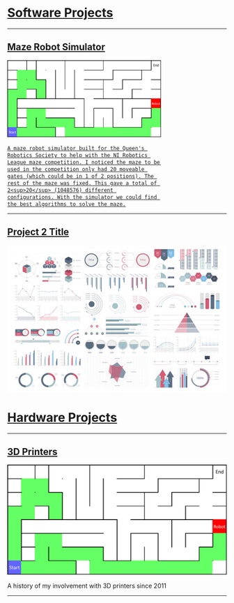 <h1><a name="software_projects" href="#software_projects">Software Projects</a></h1>

---
<a href="/sample_page">
  <div class="w3-light-grey w3-hover-shadow w3-padding-64 w3-center" style="width:70%">
	<h2>Maze Robot Simulator</h2>
	<img src="images/robot_maze_thumb.png?raw=true"/>

	A maze robot simulator built for the Queen's Robotics Society to help with the NI Robotics League maze competition. I noticed the maze to be used in the competition only had 20 moveable gates (which could be in 1 of 2 positions). The rest of the maze was fixed. This gave a total of 2<sup>20</sup> (1048576) different configurations. With the simulator we could find the best algorithms to solve the maze.

  </div>
</a>

---
<h2><a href="/pdf/sample_presentation.pdf">Project 2 Title</a></h2>
<img src="images/dummy_thumbnail.jpg?raw=true"/>


<h1><a name="hardware_projects" href="#hardware_projects">Hardware Projects</a></h1>

---
<h2><a href="https://kmclaughlin.github.io/sample_page">3D Printers</a></h2>
<img src="images/robot_maze_thumb.png?raw=true"/>

A history of my involvement with 3D printers since 2011

---




